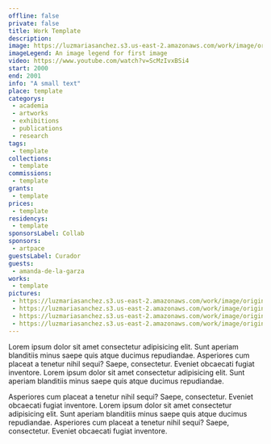 ```yaml
---
offline: false
private: false
title: Work Template
description: 
image: https://luzmariasanchez.s3.us-east-2.amazonaws.com/work/image/original/-0RYEZMr_400x400.jpg
imageLegend: An image legend for first image
video: https://www.youtube.com/watch?v=ScMzIvxBSi4
start: 2000
end: 2001
info: "A small text"
place: template
categorys:
 - academia
 - artworks
 - exhibitions
 - publications
 - research
tags:
 - template
collections:
 - template
commissions:
 - template
grants:
 - template
prices:
 - template
residencys:
 - template
sponsorsLabel: Collab
sponsors:
 - artpace
guestsLabel: Curador
guests:
 - amanda-de-la-garza
works:
 - template
pictures:
 - https://luzmariasanchez.s3.us-east-2.amazonaws.com/work/image/original/vis1-2.jpg|Here a legend
 - https://luzmariasanchez.s3.us-east-2.amazonaws.com/work/image/original/vis1-3.jpg|Another legend|http://www.romain.re
 - https://luzmariasanchez.s3.us-east-2.amazonaws.com/work/image/original/vis1-4.jpg
 - https://luzmariasanchez.s3.us-east-2.amazonaws.com/work/image/original/vis1-5.jpg
---
```


Lorem ipsum dolor sit amet consectetur adipisicing elit.<!--more--> Sunt aperiam blanditiis minus saepe quis atque ducimus repudiandae. Asperiores cum placeat a tenetur nihil sequi? Saepe, consectetur. Eveniet obcaecati fugiat inventore.
Lorem ipsum dolor sit amet consectetur adipisicing elit. Sunt aperiam blanditiis minus saepe quis atque ducimus repudiandae. 

Asperiores cum placeat a tenetur nihil sequi? Saepe, consectetur. Eveniet obcaecati fugiat inventore. Lorem ipsum dolor sit amet consectetur adipisicing elit. Sunt aperiam blanditiis minus saepe quis atque ducimus repudiandae. Asperiores cum placeat a tenetur nihil sequi? Saepe, consectetur. Eveniet obcaecati fugiat inventore.
